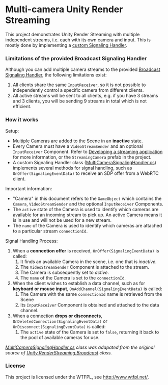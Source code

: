 # Multi-camera Unity Render Streaming

This project demonstrates Unity Render Streaming with multiple independent streams, i.e. each with its own camera and input. This is mostly done by implementing a [custom Signaling Handler](Assets/MultiCameraSignalingHandler.cs).

### Limitations of the provided Broadcast Signaling Handler

Although you can add multiple camera streams to the provided [Broadcast Signaling Handler](https://docs.unity3d.com/Packages/com.unity.renderstreaming@3.1/api/Unity.RenderStreaming.Broadcast.html), the following limitations exist:

1. All clients share the same `InputReceiver`, so it is not possible to independently control a specific camera from different clients.
2. All active streams will be sent to all clients, e.g. if you have 3 streams and 3 clients, you will be sending 9 streams in total which is not efficient.

### How it works

Setup:
* Multiple Cameras are added to the Scene in an **inactive** state.
* Every Camera must have a `VideoStreamSender` and an optional `InputReceiver` Component. Refer to [Developing a streaming application](https://docs.unity3d.com/Packages/com.unity.renderstreaming@3.1/manual/dev-streaming-app-intro.html) for more information, or the `StreamingCamera` prefab in the project.
* A custom Signaling Handler class ([MultiCameraSignalingHandler.cs](Assets/MultiCameraSignalingHandler.cs)) implements several methods for signal handling, such as `OnOffer(SignalingEventData)` to receive an SDP offer from a WebRTC client.

Important information:
* "Camera" in this document refers to the `GameObject` which contains the `Camera`, `VideoStreamSender` and the optional `InputReceiver` Components.
* The `active` state of the Camera is used to identify which cameras are available for an incoming stream to pick up. An active Camera means it is in use and will not be used for a new stream.
* The `name` of the Camera is used to identify which cameras are attached to a particular stream `connectionId`.

Signal Handling Process:
1. When a **connection offer** is received, `OnOffer(SignalingEventData)` is called:
    1. It finds an available Camera in the scene, i.e. one that is _inactive_.
    2. The `VideoStreamSender` Component is attached to the stream.
    3. The Camera is subsequently set to _active_.
    4. The `name` of the Camera is set to the `connectionId`.
2. When the client wishes to establish a data channel, such as for **keyboard or mouse input**, `OnAddChannel(SignalingEventData)` is called:
    1. The Camera with the same `connectionId` name is retrieved from the Scene
    2. Its `InputReceiver` Component is obtained and attached to the data channel.
3. When a connection **drops or disconnects**, `OnDeletedConnection(SignalingEventData)` or `OnDisconnect(SignalingEventData)` is called:
    1. The `active` state of the Camera is set to `false`, returning it back to the pool of available cameras for use.

_[MultiCameraSignalingHandler.cs](Assets/MultiCameraSignalingHandler.cs) class was adapated from the original source of [Unity.RenderStreaming.Broadcast](https://docs.unity3d.com/Packages/com.unity.renderstreaming@3.1/api/Unity.RenderStreaming.Broadcast.html) class._

### License

This project is licensed under the WTFPL, see http://www.wtfpl.net/.
